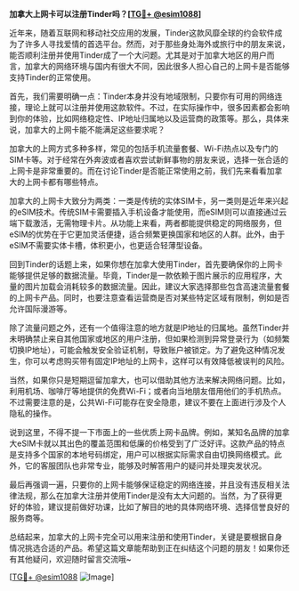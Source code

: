 **加拿大上网卡可以注册Tinder吗？[[TG💪+ @esim1088](https://t.me/s/esim1088)]**

近年来，随着互联网和移动社交应用的发展，Tinder这款风靡全球的约会软件成为了许多人寻找爱情的首选平台。然而，对于那些身处海外或旅行中的朋友来说，能否顺利注册并使用Tinder成了一个大问题。尤其是对于加拿大地区的用户而言，加拿大的网络环境与国内有很大不同，因此很多人担心自己的上网卡是否能够支持Tinder的正常使用。

首先，我们需要明确一点：Tinder本身并没有地域限制，只要你有可用的网络连接，理论上就可以注册并使用这款软件。不过，在实际操作中，很多因素都会影响到你的体验，比如网络稳定性、IP地址归属地以及运营商的政策等。那么，具体来说，加拿大的上网卡能不能满足这些要求呢？

加拿大的上网方式多种多样，常见的包括手机流量套餐、Wi-Fi热点以及专门的SIM卡等。对于经常在外奔波或者喜欢尝试新鲜事物的朋友来说，选择一张合适的上网卡是非常重要的。而在讨论Tinder是否能正常使用之前，我们先来看看加拿大的上网卡都有哪些特点。

加拿大的上网卡大致分为两类：一类是传统的实体SIM卡，另一类则是近年来兴起的eSIM技术。传统SIM卡需要插入手机设备才能使用，而eSIM则可以直接通过云端下载激活，无需物理卡片。从功能上来看，两者都能提供稳定的网络服务，但eSIM的优势在于它更加灵活便捷，适合频繁更换国家和地区的人群。此外，由于eSIM不需要实体卡槽，体积更小，也更适合轻薄型设备。

回到Tinder的话题上来，如果你想在加拿大使用Tinder，首先要确保你的上网卡能够提供足够的数据流量。毕竟，Tinder是一款依赖于图片展示的应用程序，大量的图片加载会消耗较多的数据流量。因此，建议大家选择那些包含高速流量套餐的上网卡产品。同时，也要注意查看运营商是否对某些特定区域有限制，例如是否允许国际漫游等。

除了流量问题之外，还有一个值得注意的地方就是IP地址的归属地。虽然Tinder并未明确禁止来自其他国家或地区的用户注册，但如果检测到异常登录行为（如频繁切换IP地址），可能会触发安全验证机制，导致账户被锁定。为了避免这种情况发生，你可以考虑购买带有固定IP地址的上网卡，这样可以有效降低被误判的风险。

当然，如果你只是短期逗留加拿大，也可以借助其他方法来解决网络问题。比如，利用机场、咖啡厅等地提供的免费Wi-Fi；或者向当地朋友借用他们的手机热点。不过需要注意的是，公共Wi-Fi可能存在安全隐患，建议不要在上面进行涉及个人隐私的操作。

说到这里，不得不提一下市面上的一些优质上网卡品牌。例如，某知名品牌的加拿大eSIM卡就以其出色的覆盖范围和低廉的价格受到了广泛好评。这款产品的特点是支持多个国家的本地号码绑定，用户可以根据实际需求自由切换网络模式。此外，它的客服团队也非常专业，能够及时解答用户的疑问并处理突发状况。

最后再强调一遍，只要你的上网卡能够保证稳定的网络连接，并且没有违反相关法律法规，那么在加拿大注册并使用Tinder是没有太大问题的。当然，为了获得更好的体验，建议提前做好功课，比如了解目的地的具体网络环境、选择信誉良好的服务商等。

总结起来，加拿大的上网卡完全可以用来注册和使用Tinder，关键是要根据自身情况挑选合适的产品。希望这篇文章能帮助到正在纠结这个问题的朋友！如果你还有其他疑问，欢迎随时留言交流哦~

[[TG💪+ @esim1088](https://t.me/s/esim1088) ![Image](https://i.postimg.cc/4NQfJmqS/Snipaste-2025-05-13-00-14-12.png)]